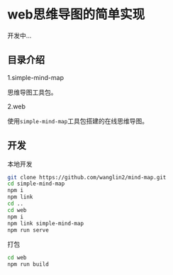 # web思维导图的简单实现

开发中...

## 目录介绍

1.simple-mind-map

思维导图工具包。

2.web

使用`simple-mind-map`工具包搭建的在线思维导图。

## 开发

本地开发

```bash
git clone https://github.com/wanglin2/mind-map.git
cd simple-mind-map
npm i
npm link
cd ..
cd web
npm i
npm link simple-mind-map
npm run serve
```

打包

```bash
cd web
npm run build
```